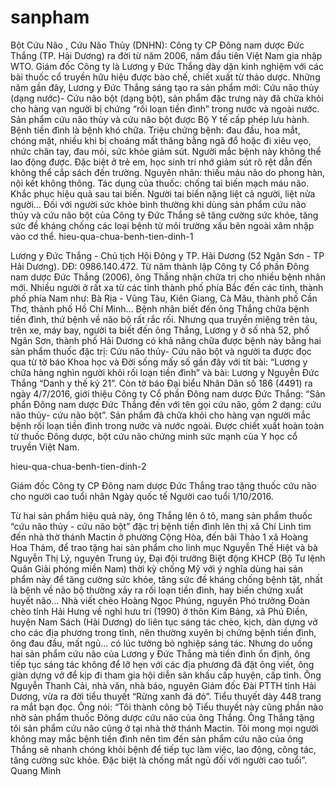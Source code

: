 # sanpham
Bột Cứu Não , Cứu Não Thủy
(DNHN): Công ty CP Đông nam dược Đức Thắng (TP. Hải Dương) ra đời từ năm 2006, năm đầu tiên Việt Nam gia nhập WTO. Giám đốc Công ty là Lương y Đức Thắng dày dặn kinh nghiệm với các bài thuốc cổ truyền hữu hiệu được bào chế, chiết xuất từ thảo dược. Những năm gần đây, Lương y Đức Thắng sáng tạo ra sản phẩm mới: Cứu não thủy (dạng nước)- Cứu não bột (dạng bột), sản phẩm đặc trưng này đã chữa khỏi cho hàng vạn người bị chứng “rối loạn tiền đình” trong nước và ngoài nước. Sản phẩm cứu não thủy và cứu não bột được Bộ Y tế cấp phép lưu hành. Bệnh tiền đình là bệnh khó chữa. Triệu chứng bệnh: đau đầu, hoa mắt, chóng mặt, nhiều khi bị choáng mất thăng bằng ngã đổ hoặc đi xiêu vẹo, nhức chân tay, đau mỏi, sức khỏe giảm sút. Người mắc bệnh này không thể lao động được. Đặc biệt ở trẻ em, học sinh trí nhớ giảm sút rõ rệt dẫn đến không thể cắp sách đến trường. Nguyên nhân: thiếu máu não do phong hàn, nội kết không thông. Tác dụng của thuốc: chống tai biến mạch máu não. Khắc phục hiệu quả sau tai biến. Người tai biến nặng liệt cả người, liệt nửa người… Đối với người sức khỏe bình thường khi dùng sản phẩm cứu não thủy và cứu não bột của Công ty Đức Thắng sẽ tăng cường sức khỏe, tăng sức đề kháng chống các loại bệnh từ môi trường xấu bên ngoài xâm nhập vào cơ thể.
hieu-qua-chua-benh-tien-dinh-1

Lương y Đức Thắng - Chủ tịch Hội Đông y TP. Hải Dương (52 Ngân Sơn - TP Hải Dương). DĐ: 0986.140.472. Từ năm thành lập Công ty Cổ phần Đông nam dược Đức Thắng (2006), ông Thắng nhận chữa trị cho nhiều bệnh nhân mới. Nhiều người ở rất xa từ các tỉnh thành phố phía Bắc đến các tỉnh, thành phố phía Nam như: Bà Rịa - Vũng Tàu, Kiên Giang, Cà Mâu, thành phố Cần Thơ, thành phố Hồ Chí Minh… Bệnh nhân biết đến ông Thắng chữa bệnh tiền đình, thứ bệnh về não bộ rất rắc rối. Nhưng qua truyền miệng trên tàu, trên xe, máy bay, người ta biết đến ông Thắng, Lương y ở số nhà 52, phố Ngân Sơn, thành phố Hải Dương có khả năng chữa được bệnh này bằng hai sản phẩm thuốc đặc trị: Cứu não thủy- Cứu não bột và người ta được đọc qua từ tờ báo Khoa học và Đời sống mấy số gần đây với tít bài: “Lương y chữa hàng nghìn người khỏi rối loạn tiền đình” và bài: Lương y Nguyễn Đức Thắng “Danh y thế kỷ 21”. Còn tờ báo Đại biểu Nhân Dân số 186 (4491) ra ngày 4/7/2016, giới thiệu Công ty Cổ phần Đông nam dược Đức Thắng: “Sản phẩn Đông nam dược Đức Thắng đến với tên gọi cứu não, gồm 2 dạng: cứu não thủy- cứu não bột”. Sản phẩm đã chữa khỏi cho hàng vạn người mắc bệnh rối loạn tiền đình trong nước và nước ngoài. Được chiết xuất hoàn toàn từ thuốc Đông dược, bột cứu não chứng minh sức mạnh của Y học cổ truyền Việt Nam.

hieu-qua-chua-benh-tien-dinh-2

Giám đốc Công ty CP Đông nam dược Đức Thắng trao tặng thuốc cứu não cho người cao tuổi nhân Ngày quốc tế Người cao tuổi 1/10/2016.

Từ hai sản phẩm hiệu quả này, ông Thắng lên ô tô, mang sản phẩm thuốc “cứu não thủy - cứu não bột” đặc trị bệnh tiền đình lên thị xã Chí Linh tìm đến nhà thờ thánh Mactin ở phường Cộng Hòa, đến bãi Thảo 1 xã Hoàng Hoa Thám, để trao tặng hai sản phẩm cho linh mục Nguyễn Thế Hiệt và bà Nguyễn Thị Lý, nguyên Trung úy,  Đại đội trưởng Biệt động KHCP (Bộ Tư lệnh Quân Giải phóng miền Nam) thời kỳ chống Mỹ với ý nghĩa dùng hai sản phẩm này để tăng cường sức khỏe, tăng sức đề kháng chống bệnh tật, nhất là bệnh về não bộ thường xảy ra rối loạn tiền đình, hay biến chứng xuất huyết não… Nhà viết chèo Hoàng Ngọc Phúng, nguyên Phó trưởng Đoàn chèo tỉnh Hải Hưng về nghỉ hưu trí (1990) ở thôn Kim Bảng, xã Phú Điền, huyện Nam Sách (Hải Dương) do liên tục sáng tác chèo, kịch, dàn dựng vở cho các địa phương trong tỉnh, nên thường xuyên bị chứng bệnh tiền đình, ông đau đầu, mất ngủ… có lúc tưởng bỏ nghiệp sáng tác. Nhưng do uống hai sản phẩm cứu não của Lương y Đức Thắng mà tiền đình ổn định, ông tiếp tục sáng tác không để lỡ hẹn với các địa phương đã đặt ông viết, ông giàn dựng vở để kịp đi tham gia hội diễn sân khấu cấp huyện, cấp tỉnh. Ông Nguyễn Thanh Cải, nhà văn, nhà báo, nguyên Giám đốc Đài PTTH tỉnh Hải Dương, vừa ra đời tiểu thuyết “Rừng xanh đá đỏ”. Tiểu thuyết dày 448 trang  ra mắt bạn đọc. Ông nói: “Tôi thành công bộ Tiểu thuyết này cũng phần nào nhờ sản phẩm thuốc Đông dược cứu não của ông Thắng. Ông Thắng tặng tôi sản phẩm cứu não cũng ở tại nhà thờ thánh Mactin. Tôi mong mọi người không may mắc bệnh tiền đình nên tìm đến sản phẩm cứu não của ông Thắng sẽ nhanh chóng khỏi bệnh để tiếp tục làm việc, lao động, công tác, tăng cường sức khỏe. Đặc biệt là chống mất ngủ đối với người cao tuổi”. Quang Minh
